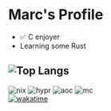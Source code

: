 # Marc's Profile

- ✅ C enjoyer
- Learning some Rust

![Top Langs](https://github-readme-stats.vercel.app/api/top-langs/?username=marc55s&layout=compact&theme=dark)
---

![nix](https://img.shields.io/badge/NixOS-5277C3.svg?style=for-the-badge&logo=NixOS&logoColor=white)
![hypr](https://img.shields.io/badge/Hyprland-58E1FF.svg?style=for-the-badge&logo=Hyprland&logoColor=black)
![aoc](https://img.shields.io/badge/Advent%20Of%20Code-FFFF66.svg?style=for-the-badge&logo=Advent-Of-Code&logoColor=black)
![mc](https://img.shields.io/badge/McDonald's-FBC817.svg?style=for-the-badge&logo=McDonald's&logoColor=black)  
[![wakatime](https://wakatime.com/badge/user/018e4cb7-f66f-4d6a-bd4e-02abb1009669.svg)](https://wakatime.com/@018e4cb7-f66f-4d6a-bd4e-02abb1009669)

